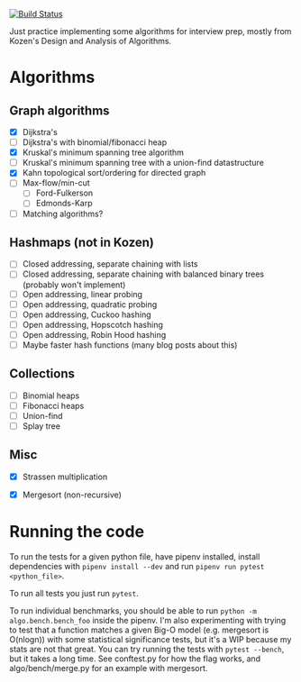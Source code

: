 [![Build Status](https://travis-ci.org/boustrophedon/algorithms_practice.svg?branch=master)](https://travis-ci.org/boustrophedon/algorithms_practice)

Just practice implementing some algorithms for interview prep, mostly from Kozen's Design and Analysis of Algorithms.

# Algorithms

## Graph algorithms
- [x] Dijkstra's
- [ ] Dijkstra's with binomial/fibonacci heap
- [x] Kruskal's minimum spanning tree algorithm
- [ ] Kruskal's minimum spanning tree with a union-find datastructure
- [x] Kahn topological sort/ordering for directed graph
- [ ] Max-flow/min-cut
 	- [ ] Ford-Fulkerson
 	- [ ] Edmonds-Karp
- [ ] Matching algorithms?

## Hashmaps (not in Kozen)
- [ ] Closed addressing, separate chaining with lists
- [ ] Closed addressing, separate chaining with balanced binary trees (probably won't implement)
- [ ] Open addressing, linear probing
- [ ] Open addressing, quadratic probing
- [ ] Open addressing, Cuckoo hashing
- [ ] Open addressing, Hopscotch hashing
- [ ] Open addressing, Robin Hood hashing
- [ ] Maybe faster hash functions (many blog posts about this)

## Collections
- [ ] Binomial heaps
- [ ] Fibonacci heaps
- [ ] Union-find
- [ ] Splay tree

## Misc
- [x] Strassen multiplication
- [x] Mergesort (non-recursive)


# Running the code

To run the tests for a given python file, have pipenv installed, install dependencies with `pipenv install --dev` and run `pipenv run pytest <python_file>`.

To run all tests you just run `pytest`.

To run individual benchmarks, you should be able to run `python -m algo.bench.bench_foo` inside the pipenv. I'm also experimenting with trying to test that a function matches a given Big-O model (e.g. mergesort is O(nlogn)) with some statistical significance tests, but it's a WIP because my stats are not that great. You can try running the tests with `pytest --bench`, but it takes a long time. See conftest.py for how the flag works, and algo/bench/merge.py for an example with mergesort.

